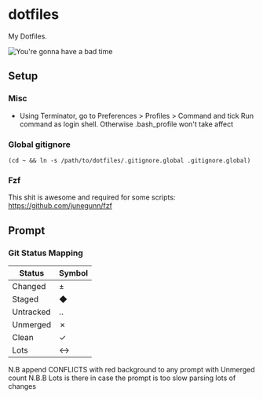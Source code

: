 dotfiles
========

My Dotfiles.

![You're gonna have a bad time](http://i.imgur.com/T4xU6RO.jpg)

## Setup

### Misc

- Using Terminator, go to Preferences > Profiles > Command and tick Run command as login shell. Otherwise .bash_profile won't take affect

### Global gitignore

`(cd ~ && ln -s /path/to/dotfiles/.gitignore.global .gitignore.global)`

### Fzf

This shit is awesome and required for some scripts: https://github.com/junegunn/fzf

## Prompt

### Git Status Mapping

Status    | Symbol
----------|-------
Changed   |   ±
Staged    |   ◆
Untracked |   ‥
Unmerged  |   ✗
Clean     |   ✓
Lots      |   ↔

N.B append CONFLICTS with red background to any prompt with Unmerged count
N.B.B Lots is there in case the prompt is too slow parsing lots of changes
